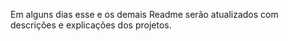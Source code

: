 Em alguns dias esse e os demais Readme serão atualizados com descrições e explicações dos projetos.
